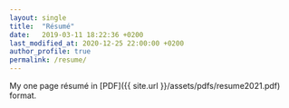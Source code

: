 ```yaml
---
layout: single 
title:  "Résumé"
date:   2019-03-11 18:22:36 +0200
last_modified_at: 2020-12-25 22:00:00 +0200
author_profile: true
permalink: /resume/
---
```


My one page résumé in [PDF]({{ site.url }}/assets/pdfs/resume2021.pdf) format.

